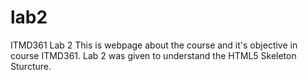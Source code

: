 # lab2
ITMD361 Lab 2
This is webpage about the course and it's objective in course ITMD361.
Lab 2 was given to understand the HTML5 Skeleton Sturcture.
